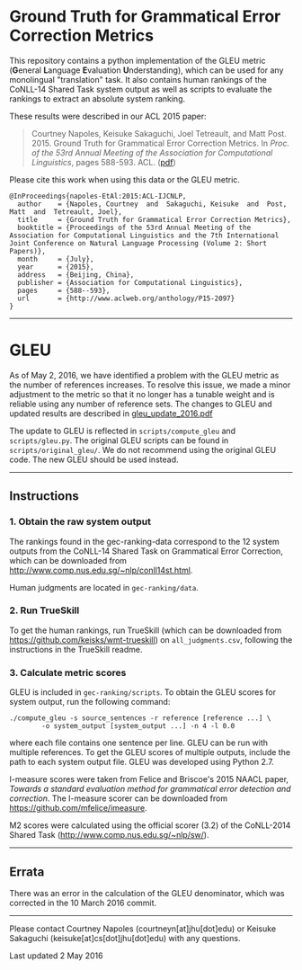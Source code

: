 # Ground Truth for Grammatical Error Correction Metrics


This repository contains a python implementation of the GLEU metric
(**G**eneral **L**anguage **E**valuation **U**nderstanding), which
can be used for any monolingual "translation" task. It also contains
human rankings of the CoNLL-14 Shared Task system output as well as
scripts to evaluate the rankings to extract an absolute system
ranking.

These results were described in our ACL 2015 paper:

> Courtney Napoles, Keisuke Sakaguchi, Joel Tetreault, and Matt
Post. 2015. Ground Truth for Grammatical Error Correction
Metrics. In *Proc. of the 53rd Annual Meeting of the Association
for Computational Linguistics*, pages 588-593. ACL.  ([pdf](http://www.aclweb.org/anthology/P/P15/P15-2097.pdf))

Please cite this work when using this data or the GLEU metric.

    @InProceedings{napoles-EtAl:2015:ACL-IJCNLP,
      author    = {Napoles, Courtney  and  Sakaguchi, Keisuke  and  Post, Matt  and  Tetreault, Joel},
      title     = {Ground Truth for Grammatical Error Correction Metrics},
      booktitle = {Proceedings of the 53rd Annual Meeting of the Association for Computational Linguistics and the 7th International Joint Conference on Natural Language Processing (Volume 2: Short Papers)},
      month     = {July},
      year      = {2015},
      address   = {Beijing, China},
      publisher = {Association for Computational Linguistics},
      pages     = {588--593},
      url       = {http://www.aclweb.org/anthology/P15-2097}
    }

---

# GLEU

As of May 2, 2016, we have identified a problem with the GLEU metric as the number of references increases. 
To resolve this issue, we made a minor adjustment to the metric so that it no longer has a tunable weight and is reliable using any number of reference sets.
The changes to GLEU and updated results are described in [gleu_update_2016.pdf](gleu_update_2016.pdf)

The update to GLEU is reflected in `scripts/compute_gleu` and `scripts/gleu.py`.
The original GLEU scripts can be found in `scripts/original_gleu/`.
We do not recommend using the original GLEU code. The new GLEU should be used instead.

---

## Instructions

### 1. Obtain the raw system output

The rankings found in the gec-ranking-data correspond to the 12 system outputs
from the CoNLL-14 Shared Task on Grammatical Error Correction, which can be 
downloaded from <http://www.comp.nus.edu.sg/~nlp/conll14st.html>.

Human judgments are located in `gec-ranking/data`.

### 2. Run TrueSkill

To get the human rankings, run TrueSkill (which can be downloaded from
<https://github.com/keisks/wmt-trueskill>) on `all_judgments.csv`, following
the instructions in the TrueSkill readme.

### 3. Calculate metric scores

GLEU is included in `gec-ranking/scripts`. To obtain the GLEU scores for 
system output, run the following command:

```
./compute_gleu -s source_sentences -r reference [reference ...] \
        -o system_output [system_output ...] -n 4 -l 0.0
```
    
where each file contains one sentence per line. GLEU can be run with multiple
references. To get the GLEU scores of multiple outputs, include the path to 
each system output file. GLEU was developed using Python 2.7.

I-measure scores were taken from Felice and Briscoe's 2015 NAACL paper,
*Towards a standard evaluation method for grammatical error detection and 
correction*. The I-measure scorer can be downloaded from 
<https://github.com/mfelice/imeasure>.

M2 scores were calculated using the official scorer (3.2) of the CoNLL-2014 Shared Task (<http://www.comp.nus.edu.sg/~nlp/sw/>).

---

## Errata

There was an error in the calculation of the GLEU denominator, which was corrected in the 10 March 2016 commit. 

---

Please contact Courtney Napoles (courtneyn[at]jhu[dot]edu) or Keisuke Sakaguchi (keisuke[at]cs[dot]jhu[dot]edu) with any questions.

Last updated 2 May 2016
